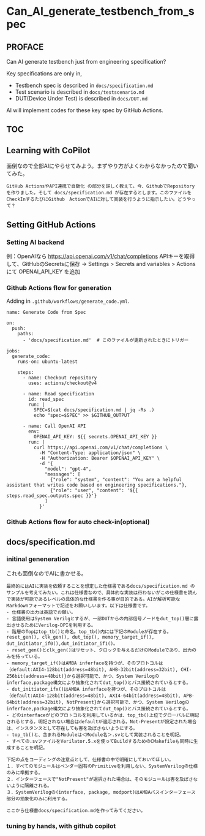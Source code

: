 # Can_AI_generate_testbench_from_spec
## PROFACE
Can AI generate testbench just from engineering specification? 

Key specifications are only in, 
- Testbench spec is described in `docs/specification.md`
- Test scenario is described in `docs/testscenario.md`
- DUT(Device Under Test) is described in `docs/DUT.md`

AI will implement codes for these key spec by GitHub Actions.

## TOC

## Learning with CoPilot
面倒なので全部AIにやらせてみよう。まずやり方がよくわからなかったので聞いてみた。

```
GitHub ActionsやAPI連携で自動化 の部分を詳しく教えて。今、GithubでRepositoryを作りました。そして docs/specification.md が存在するとします。このファイルをCheckInするたびにGithub　ActionでAIに対して実装を行うように指示したい。どうやって？
```


## Setting GitHub Actions

### Setting AI backend

例：OpenAIなら https://api.openai.com/v1/chat/completions
APIキーを取得して、GitHubのSecretsに保存 → Settings > Secrets and variables > Actions にて OPENAI_API_KEY を追加

### Github Actions flow for generation

Adding in `.github/workflows/generate_code.yml`.

```
name: Generate Code from Spec

on:
  push:
    paths:
      - 'docs/specification.md'  # このファイルが更新されたときにトリガー

jobs:
  generate_code:
    runs-on: ubuntu-latest

    steps:
      - name: Checkout repository
        uses: actions/checkout@v4

      - name: Read specification
        id: read_spec
        run: |
          SPEC=$(cat docs/specification.md | jq -Rs .)
          echo "spec=$SPEC" >> $GITHUB_OUTPUT

      - name: Call OpenAI API
        env:
          OPENAI_API_KEY: ${{ secrets.OPENAI_API_KEY }}
        run: |
          curl https://api.openai.com/v1/chat/completions \
            -H "Content-Type: application/json" \
            -H "Authorization: Bearer $OPENAI_API_KEY" \
            -d '{
              "model": "gpt-4",
              "messages": [
                {"role": "system", "content": "You are a helpful assistant that writes code based on engineering specifications."},
                {"role": "user", "content": '${{ steps.read_spec.outputs.spec }}'}
              ]
            }'
```


### Github Actions flow for auto check-in(optional)

## docs/specification.md

### initinal geneneration
これも面倒なのでAIに書かせる。

```
最終的にはAIに実装を依頼することを想定した仕様書であるdocs/specification.md のサンプルを考えてみたい。これは仕様書なので、具体的な実装は行わないがこの仕様書を読んで実装が可能であるレベルの具体的な仕様書を作る事が目的である。AIが解析可能なMarkdownフォーマットで記述をお願いしいます。以下は仕様書です。
- 仕様書の出力は英語でお願い。
- 言語使用はSystem Verilgとするが、一部DUTからの内部信号ノードをdut_top()層に露出させるためにVerilog-DPIを利用する。
- 階層のTopはtop_tb()と命名。top_tb()内には下記のModuleが存在する。 reset_gen(), clk_gen(), dut_top(), memory_target_if(), dut_initiator_if0(),dut_initiator_if1()。
- reset_gen()とclk_gen()はリセット、クロックを与えるだけのModuleであり、出力のみを持っている。
- memory_target_if()はAMBA inferfaceを持つが、そのプロトコルは｛default:AXI4-128bit(address=48bit), AHB-32bit(address=32bit), CHI-256bit(address=48bit)}から選択可能で、かつ、System Verilogのinferface,package構文により抽象化されてdut_top()とバス接続されているとする。
- dut_initiator_ifx()はAMBA inferfaceを持つが、そのプロトコルは｛default:AXI4-128bit(address=48bit), AXI4-64bit(address=48bit), APB-64bit(address=32bit), NotPresent}から選択可能で、かつ、System Verilogのinferface,package構文により抽象化されてdut_top()とバス接続されているとする。
- どのinterfaceがどのプロトコルを利用しているかは、top_tb()上位でグローバルに明記されるとする。明記されない場合はdefaultが適応される。Not-Presentが設定された場合は、インスタンスとして存在しても害を及ぼさないようにする。
- top_tb()と、含まれるModuleは＜Module名＞.svとして実装されることを明記。
- すべての.svファイルをVerilator.5.xを使ってBuildするためのCMakefileも同時に生成することを明記。

下記の点をコーディングの注意点として、仕様書の中で明確にしておいてほしい。
１．すべてのモジュールはベンダー固有のPrimitiveを利用しない、SystemVerilogの仕様のみに準拠する。
２．インターフェースで"NotPresent"が選択された場合は、そのモジュールは害を及ぼさないように隔離される。
３．SystemVerilogの(interface, package, modport)はAMBAバスインターフェース部分の抽象化のみに利用する。

ここから仕様書docs/specification.mdを作ってみてください。
```

### tuning by hands, with github copilot



